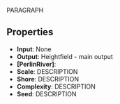 
PARAGRAPH

## Properties
- **Input**: None
- **Output**: Heightfield - main output
- **[PerlinRiver]**: 
- **Scale**: DESCRIPTION
- **Shore**: DESCRIPTION
- **Complexity**: DESCRIPTION
- **Seed**: DESCRIPTION




